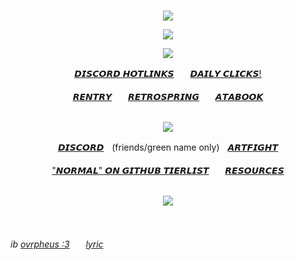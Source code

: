 <br>
<p align="center">
<img src="https://file.garden/ZiyMFQQoJTlsDCta/graphics/readme3/divider%201" /> <br>
<div align="center">
 
![](https://komarev.com/ghpvc/?username=WRlOTHESLEY) <br>

<img src="https://file.garden/ZiyMFQQoJTlsDCta/graphics/readme3/READ" /> <br>
</div>
<div align="center">
 
 
[𝘿𝙄𝙎𝘾𝙊𝙍𝘿 𝙃𝙊𝙏𝙇𝙄𝙉𝙆𝙎](https://rentry.co/discordhotlinks)ㅤㅤ[𝘿𝘼𝙄𝙇𝙔 𝘾𝙇𝙄𝘾𝙆𝙎!](https://arab.org/click-to-help/)
<br><br>
[𝙍𝙀𝙉𝙏𝙍𝙔](https://rentry.co/-WRlOLETTE)ㅤㅤ[𝙍𝙀𝙏𝙍𝙊𝙎𝙋𝙍𝙄𝙉𝙂](https://retrospring.net/@WRlOTHESLEY)ㅤㅤ[𝘼𝙏𝘼𝘽𝙊𝙊𝙆](https://wriothesIey.atabook.org)
<br><br>

<img src="https://file.garden/ZiyMFQQoJTlsDCta/graphics/readme3/FUCK%20YOU" /> <br>

[𝘿𝙄𝙎𝘾𝙊𝙍𝘿](https://discord.com/users/664277846390210591)ㅤ(friends/green name only)ㅤ[𝘼𝙍𝙏𝙁𝙄𝙂𝙃𝙏](https://artfight.net/~judiciaries)
<br><br>
["𝙉𝙊𝙍𝙈𝘼𝙇" 𝙊𝙉 𝙂𝙄𝙏𝙃𝙐𝘽 𝙏𝙄𝙀𝙍𝙇𝙄𝙎𝙏](https://rentry.co/github-tierlist)ㅤㅤ[𝙍𝙀𝙎𝙊𝙐𝙍𝘾𝙀𝙎](https://rentry.co/ulzzang)
<br><br>
</div>
<p align="center">
<img src="https://file.garden/ZiyMFQQoJTlsDCta/graphics/readme3/divider%202" /> <br>
</p>
<br>

###### ib [ovrpheus :3](https://github.com/Ovrpheus)ㅤㅤ[lyric](https://open.spotify.com/track/1hRXRsPiLGnSnUDNpNA8qZ?si=a0e976eba5f6460b)
